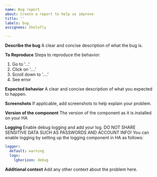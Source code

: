 ```yaml
---
name: Bug report
about: Create a report to help us improve
title: ''
labels: bug
assignees: Sholofly

---
```


**Describe the bug**
A clear and concise description of what the bug is.

**To Reproduce**
Steps to reproduce the behavior:
1. Go to '...'
2. Click on '....'
3. Scroll down to '....'
4. See error

**Expected behavior**
A clear and concise description of what you expected to happen.

**Screenshots**
If applicable, add screenshots to help explain your problem.

**Version of the component**
The version of the component as it is installed on your HA

**Logging**
Enable debug logging and add your log. DO NOT SHARE SENSITIVE DATA SUCH AS PASSWORDS AND ACCOUNT INFO!
You can enable logging by setting up the logging component in HA as follows:
```yaml
logger:
  default: warning
  logs:
    lghorizon: debug
```

**Additional context**
Add any other context about the problem here.
